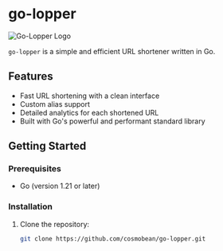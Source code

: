 ﻿# go-lopper

![Go-Lopper Logo](./assets/logo.png)

`go-lopper` is a simple and efficient URL shortener written in Go.

## Features

- Fast URL shortening with a clean interface
- Custom alias support
- Detailed analytics for each shortened URL
- Built with Go's powerful and performant standard library

## Getting Started

### Prerequisites

- Go (version 1.21 or later)

### Installation

1. Clone the repository:
   ```bash
   git clone https://github.com/cosmobean/go-lopper.git
